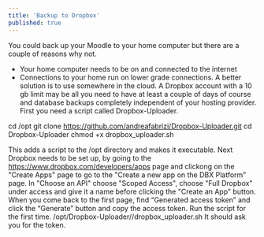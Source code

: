 ```yaml
---
title: 'Backup to Dropbox'
published: true
---
```


You could back up your Moodle to your home computer but there are a couple of reasons why not.
* Your home computer needs to be on and connected to the internet 
* Connections to your home run on lower grade connections.
A better solution is to use somewhere in the cloud. A Dropbox account with a 10 gb limit may be all you need to have at least a couple of days of course and database backups completely independent of your hosting provider. 
First you need a script called Dropbox-Uploader. 

cd /opt
git clone https://github.com/andreafabrizi/Dropbox-Uploader.git
cd Dropbox-Uploader
chmod +x dropbox_uploader.sh

This adds a script to the /opt directory and makes it executable.
Next Dropbox needs to be set up, by going to the https://www.dropbox.com/developers/apps page and clickong on the "Create Apps" page to go to the "Create a new app on the DBX Platform" page.
In "Choose an API" choose "Scoped Access", choose "Full Dropbox" under access and give it a name before clicking the "Create an App" button.
When you come back to the first page, find “Generated access token” and click the “Generate” button and copy the access token.
Run the script for the first time.
/opt/Dropbox-Uploader//dropbox_uploader.sh
It should ask you for the token.




